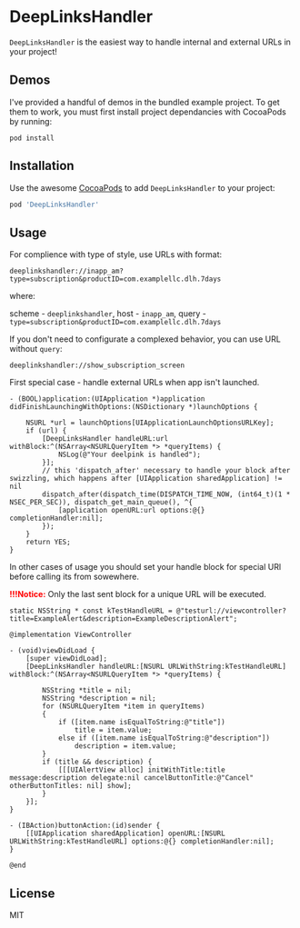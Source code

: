 DeepLinksHandler
===========

`DeepLinksHandler` is the easiest way to handle internal and external URLs in your project!

## Demos

I've provided a handful of demos in the bundled example project. To get them to work, you must first install project dependancies with CocoaPods by running:

```
pod install
```


## Installation

Use the awesome [CocoaPods](http://cocoapods.org/) to add `DeepLinksHandler` to your project:

```ruby
pod 'DeepLinksHandler'
```

## Usage

For complience with type of style, use URLs with format:

`deeplinkshandler://inapp_am?type=subscription&productID=com.examplellc.dlh.7days`

where:

scheme - `deeplinkshandler`,
host   - `inapp_am`,
query  - `type=subscription&productID=com.examplellc.dlh.7days`


If you don't need to configurate а complexed behavior, you can use URL without `query`:

`deeplinkshandler://show_subscription_screen`

First special case - handle external URLs when app isn't launched. 

```objc
- (BOOL)application:(UIApplication *)application didFinishLaunchingWithOptions:(NSDictionary *)launchOptions {
    
    NSURL *url = launchOptions[UIApplicationLaunchOptionsURLKey];
    if (url) {
        [DeepLinksHandler handleURL:url withBlock:^(NSArray<NSURLQueryItem *> *queryItems) {
            NSLog(@"Your deelpink is handled");
        }];
        // this 'dispatch_after' necessary to handle your block after swizzling, which happens after [UIApplication sharedApplication] != nil
        dispatch_after(dispatch_time(DISPATCH_TIME_NOW, (int64_t)(1 * NSEC_PER_SEC)), dispatch_get_main_queue(), ^{
            [application openURL:url options:@{} completionHandler:nil];
        });
    }
    return YES;
}
```
In other cases of usage you should set your handle block for special URl before calling its from sowewhere.

<b style='color:red'>!!!Notice:</b> Only the last sent block for a unique URL will be executed.

```objc
static NSString * const kTestHandleURL = @"testurl://viewcontroller?title=ExampleAlert&description=ExampleDescriptionAlert";

@implementation ViewController

- (void)viewDidLoad {
    [super viewDidLoad];
    [DeepLinksHandler handleURL:[NSURL URLWithString:kTestHandleURL] withBlock:^(NSArray<NSURLQueryItem *> *queryItems) {
        
        NSString *title = nil;
        NSString *description = nil;
        for (NSURLQueryItem *item in queryItems)
        {
            if ([item.name isEqualToString:@"title"])
                title = item.value;
            else if ([item.name isEqualToString:@"description"])
                description = item.value;
        }
        if (title && description) {
            [[[UIAlertView alloc] initWithTitle:title message:description delegate:nil cancelButtonTitle:@"Cancel" otherButtonTitles: nil] show];
        }
    }];
}

- (IBAction)buttonAction:(id)sender {
    [[UIApplication sharedApplication] openURL:[NSURL URLWithString:kTestHandleURL] options:@{} completionHandler:nil];
}

@end
```

## License

MIT
